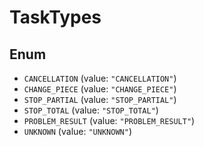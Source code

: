 # TaskTypes

## Enum

* `CANCELLATION` (value: `"CANCELLATION"`)
* `CHANGE_PIECE` (value: `"CHANGE_PIECE"`)
* `STOP_PARTIAL` (value: `"STOP_PARTIAL"`)
* `STOP_TOTAL` (value: `"STOP_TOTAL"`)
* `PROBLEM_RESULT` (value: `"PROBLEM_RESULT"`)
* `UNKNOWN` (value: `"UNKNOWN"`)
